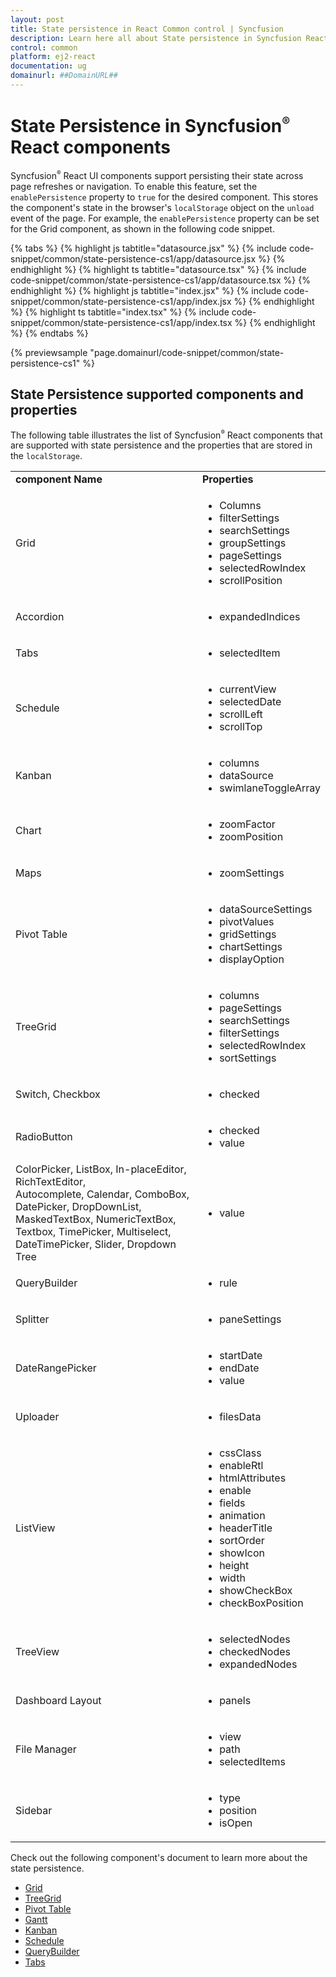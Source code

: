 ```yaml
---
layout: post
title: State persistence in React Common control | Syncfusion
description: Learn here all about State persistence in Syncfusion React Common control of Syncfusion Essential JS 2 and more.
control: common
platform: ej2-react
documentation: ug
domainurl: ##DomainURL##
---
```


# State Persistence in Syncfusion<sup style="font-size:70%">&reg;</sup> React components

Syncfusion<sup style="font-size:70%">&reg;</sup> React UI components support persisting their state across page refreshes or navigation. To enable this feature, set the `enablePersistence` property to `true` for the desired component. This stores the component's state in the browser's `localStorage` object on the `unload` event of the page. For example, the `enablePersistence` property can be set for the Grid component, as shown in the following code snippet.

{% tabs %}
{% highlight js tabtitle="datasource.jsx" %}
{% include code-snippet/common/state-persistence-cs1/app/datasource.jsx %}
{% endhighlight %}
{% highlight ts tabtitle="datasource.tsx" %}
{% include code-snippet/common/state-persistence-cs1/app/datasource.tsx %}
{% endhighlight %}
{% highlight js tabtitle="index.jsx" %}
{% include code-snippet/common/state-persistence-cs1/app/index.jsx %}
{% endhighlight %}
{% highlight ts tabtitle="index.tsx" %}
{% include code-snippet/common/state-persistence-cs1/app/index.tsx %}
{% endhighlight %}
{% endtabs %}

 {% previewsample "page.domainurl/code-snippet/common/state-persistence-cs1" %}

## State Persistence supported components and properties

The following table illustrates the list of Syncfusion<sup style="font-size:70%">&reg;</sup> React components that are supported with state persistence and the properties that are stored in the `localStorage`.

<!-- markdownlint-disable MD033 -->

<table>
<tr>
<td><b>component Name</b></td>
<td><b>Properties</b></td>
</tr>
<tr>
<td>Grid</td>
<td>
<ul>
<li>Columns</li>
<li>filterSettings</li>
<li>searchSettings</li>
<li>groupSettings</li>
<li>pageSettings</li>
<li>selectedRowIndex</li>
<li>scrollPosition</li>
</ul>
</td>
</tr>
<tr>
<td>Accordion</td>
<td>
<ul>
<li>expandedIndices</li>
</ul>
</td>
</tr>
<tr>
<td>Tabs</td>
<td>
<ul>
<li>selectedItem</li>
</ul>
</td>
</tr>
<tr>
<td>Schedule</td>
<td>
<ul>
<li>currentView</li>
<li>selectedDate</li>
<li>scrollLeft</li>
<li>scrollTop</li>
</ul>
</td>
</tr>
<tr>
<td>Kanban</td>
<td>
<ul>
<li>columns</li>
<li>dataSource</li>
<li>swimlaneToggleArray</li>
</ul>
</td>
</tr>
<tr>
<td>Chart</td>
<td>
<ul>
<li>zoomFactor</li>
<li>zoomPosition</li>
</ul>
</td>
</tr>
<tr>
<td>Maps</td>
<td>
<ul>
<li>zoomSettings</li>
</ul>
</td>
</tr>
<tr>
<td>Pivot Table</td>
<td>
<ul>
<li>dataSourceSettings</li>
<li>pivotValues</li>
<li>gridSettings</li>
<li>chartSettings</li>
<li>displayOption</li>
</ul>
</td>
</tr>
<tr>
<td>TreeGrid</td>
<td>
<ul>
<li>columns</li>
<li>pageSettings</li>
<li>searchSettings</li>
<li>filterSettings</li>
<li>selectedRowIndex</li>
<li>sortSettings</li>
</ul>
</td>
</tr>
<tr>
<td>Switch, Checkbox</td>
<td>
<ul>
<li>checked</li>
</ul>
</td>
</tr>
<tr>
<td>RadioButton</td>
<td>
<ul>
<li>checked</li>
<li>value</li>
</ul>
</td>
</tr>
<tr>
<td>ColorPicker, ListBox, In-placeEditor, RichTextEditor, <br>
Autocomplete, Calendar, ComboBox, DatePicker, DropDownList, <br>
MaskedTextBox, NumericTextBox, Textbox, TimePicker, Multiselect, <br> 
DateTimePicker, Slider, Dropdown Tree</td>
<td>
<ul>
<li>value</li>
</ul>
</td>
</tr>
<tr>
<td>QueryBuilder</td>
<td>
<ul>
<li>rule</li>
</ul>
</td>
</tr>
<tr>
<td>Splitter</td>
<td>
<ul>
<li>paneSettings</li>
</ul>
</td>
</tr>
<tr>
<td>DateRangePicker</td>
<td>
<ul>
<li>startDate</li>
<li>endDate</li>
<li>value</li>
</ul>
</td>
</tr>
<tr>
<td>Uploader</td>
<td>
<ul>
<li>filesData</li>
</ul>
</td>
</tr>
<tr>
<td>ListView</td>
<td>
<ul>
<li>cssClass</li>
<li>enableRtl</li>
<li>htmlAttributes</li>
<li>enable</li>
<li>fields</li>
<li>animation</li>
<li>headerTitle</li>
<li>sortOrder</li>
<li>showIcon</li>
<li>height</li>
<li>width</li>
<li>showCheckBox</li>
<li>checkBoxPosition</li>
</ul>
</td>
</tr>
<tr>
<td>TreeView</td>
<td>
<ul>
<li>selectedNodes</li>
<li>checkedNodes</li>
<li>expandedNodes</li>
</ul>
</td>
</tr>
<tr>
<td>Dashboard Layout</td>
<td>
<ul>
<li>panels</li>
</ul>
</td>
</tr>
<tr>
<td>File Manager</td>
<td>
<ul>
<li>view</li>
<li>path</li>
<li>selectedItems</li>
</ul>
</td>
</tr>
<tr>
<td>Sidebar</td>
<td>
<ul>
<li>type</li>
<li>position</li>
<li>isOpen</li>
</ul>
</td>
</tr>
</table>

<!-- markdownlint-enable MD033 -->

Check out the following component's document to learn more about the state persistence.

* [Grid](https://ej2.syncfusion.com/react/documentation/grid/state-persistence/state-persistence)
* [TreeGrid](https://ej2.syncfusion.com/react/documentation/treegrid/state-persistence/state-persistence)
* [Pivot Table](https://ej2.syncfusion.com/react/documentation/pivotview/state-persistence)
* [Gantt](https://ej2.syncfusion.com/react/documentation/gantt/state-persistence)
* [Kanban](https://ej2.syncfusion.com/react/documentation/kanban/persistence)
* [Schedule](https://ej2.syncfusion.com/react/documentation/schedule/state-persistence)
* [QueryBuilder](https://ej2.syncfusion.com/react/documentation/query-builder/how-to/state-persistence)
* [Tabs](https://ej2.syncfusion.com/react/documentation/tab/how-to/set-state-persistence-of-the-tab-component)